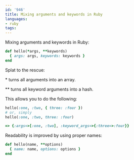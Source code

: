 ```yaml
---
id: '946'
title: Mixing arguments and keywords in Ruby
languages:
- ruby
tags:
---
```

Mixing arguments and keywords in Ruby:

```ruby
def hello(*args, **keywords)
  { args: args, keywords: keywords }
end
```

Splat to the rescue:

\* turns all arguments into an array.

** turns all keyword arguments into a hash.

This allows you to do the following:

```ruby
hello(:one, :two, { three: :four })
# or, simply
hello(:one, :two, three: :four)

=> {:args=>[:one, :two], :keyword_args=>{:three=>:four}}
```

Readability is improved by using proper names:

```ruby
def hello(name, **options)
  { name: name, options: options }
end
```
